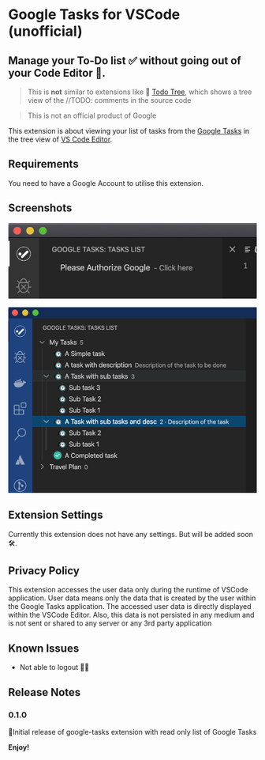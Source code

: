# Google Tasks for VSCode (unofficial)

## Manage your To-Do list ✅ without going out of your Code Editor 🤖.

> This is **not** similar to extensions like 🌳 [Todo Tree](https://marketplace.visualstudio.com/items?itemName=Gruntfuggly.todo-tree), which shows a tree view of the //TODO: comments in the source code

> This is not an official product of Google

This extension is about viewing your list of tasks from the [Google Tasks](https://support.google.com/tasks/answer/7675772) in the tree view of [VS Code Editor](https://code.visualstudio.com/).

## Requirements

You need to have a Google Account to utilise this extension.

## Screenshots

![SignIn](resources/authorize.png)

![Tree view of Google Tasks](resources/treeView.png)

## Extension Settings

Currently this extension does not have any settings. But will be added soon 🛠.

## Privacy Policy

This extension accesses the user data only during the runtime of VSCode application. User data means only the data that is created by the user within the Google Tasks application. The accessed user data is directly displayed within the VSCode Editor. Also, this data is not persisted in any medium and is not sent or shared to any server or any 3rd party application

## Known Issues

- Not able to logout 🚪🏃

## Release Notes

### 0.1.0

🤞Initial release of google-tasks extension with read only list of Google Tasks

**Enjoy!**
